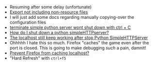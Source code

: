 
- Resuming after some delay (unfortunate)
- [Export not including non-resource files](https://godotengine.org/qa/47956/export-not-including-non-resource-files)
- I will just add some docs regarding manually copying-over the configuration files
- [terminate simple python server wont shut down with ctrl + C](https://stackoverflow.com/questions/19757049/terminate-simple-python-server-wont-shut-down-with-ctrl-c)
- [How do I shut down a python simpleHTTPserver?](https://stackoverflow.com/questions/12647196/how-do-i-shut-down-a-python-simplehttpserver)
- [The localhost still keep working after stop Python SimpleHTTPServer](https://stackoverflow.com/questions/41073541/the-localhost-still-keep-working-after-stop-python-simplehttpserver)
- Ohhhhh I hate this so much. Firefox "caches" the game even after the port is closed. This is going to make debugging *such* a pain, damnit!
- [Prevent Firefox from caching localhost?](https://stackoverflow.com/questions/48027593/prevent-firefox-from-caching-localhost)
- "Hard Refresh" with `ctrl+f5`


